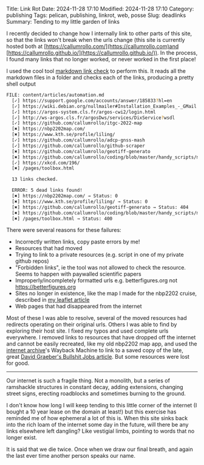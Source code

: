 Title: Link Rot
Date: 2024-11-28 17:10
Modified:  2024-11-28 17:10
Category: publishing
Tags: pelican, publishing, linkrot, web, posse
Slug: deadlinks
Summary: Tending to my little garden of links

I recently decided to change how I internally link to other parts of this site, so that the links won't break when the urls change (this site is currently hosted both at [https://callumrollo.com/](https://callumrollo.com)and [https://callumrollo.github.io/](https://callumrollo.github.io/)). In the process, I found many links that no longer worked, or never worked in the first place! 

I used the cool tool [markdown link check](https://github.com/tcort/markdown-link-check) to perform this. It reads all the markdown files in a folder and checks each of the links, producing a pretty shell output

```bash
FILE: content/articles/automation.md
  [✓] https://support.google.com/accounts/answer/185833?hl=en
  [✓] https://wiki.debian.org/nullmailer#Installation_Examples_-_GMail
  [✓] https://argos-system.cls.fr/argos-cwi2/login.html
  [✓] http://ws-argos.cls.fr/argosDws/services/DixService?wsdl
  [✓] https://github.com/callumrollo/itgc-2022-map
  [✖] https://nbp2202map.com/
  [✖] https://www.kth.se/profile/liling/
  [✓] https://github.com/callumrollo/adcp-gnss-mash
  [✓] https://github.com/callumrollo/github-scraper
  [✖] https://github.com/callumrollo/geotiff-generato
  [✖] https://github.com/callumrollo/coding/blob/master/handy_scripts/mousemove
  [✓] https://xkcd.com/196/
  [✖] /pages/toolbox.html

  13 links checked.

  ERROR: 5 dead links found!
  [✖] https://nbp2202map.com/ → Status: 0
  [✖] https://www.kth.se/profile/liling/ → Status: 0
  [✖] https://github.com/callumrollo/geotiff-generato → Status: 404
  [✖] https://github.com/callumrollo/coding/blob/master/handy_scripts/mousemove → Status: 404
  [✖] /pages/toolbox.html → Status: 400

```

There were several reasons for these failures:

- Incorrectly written links, copy paste errors by me!
- Resources that had moved
- Trying to link to a private resources (e.g. script in one of my private github repos)
- "Forbidden links", ie the tool was not allowed to check the resource. Seems to happen with paywalled scientific papers
- Improperly/incompletely formatted urls e.g. betterfigures.org not https://betterfigures.org
- Sites no longer in existence, like the map I made for the nbp2202 cruise, described in [my leaflet article]({filename}/articles/flask_leaflet.md)
- Web pages that had disappeared from the internet

Most of these I was able to resolve, several of the moved resources had redirects operating on their original urls. Others I was able to find by exploring their host site. I fixed my typos and used complete urls everywhere. I removed links to resources that have dropped off the internet and cannot be easily recreated, like my old nbp2202 map app, and used the [internet archive](https://archive.org/)'s Wayback Machine to link to a saved copy of the late, great [David Graeber's Bullshit Jobs article](https://web.archive.org/web/20190906050523/http://www.strike.coop/bullshit-jobs/).  But some resources were lost for good.


--------------------------

Our internet is such a fragile thing. Not a monolith, but a series of ramshackle structures in constant decay, adding extensions, changing street signs, erecting roadblocks and sometimes burning to the ground.

I don't know how long I will keep tending to this little corner of the internet (I bought a 10 year lease on the domain at least!) but this exercise has reminded me of how ephemeral a lot of this is. When this site sinks back into the rich loam of the internet some day in the future, will there be any links elsewhere left dangling? Like vestigial limbs, pointing to words that no longer exist.

It is said that we die twice. Once when we draw our final breath, and again the last ever time another person speaks our name.